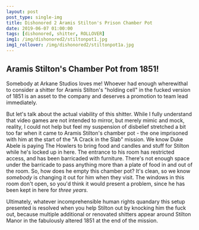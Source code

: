 ```yaml
---
layout: post
post_type: single-img
title: Dishonored 2 Aramis Stilton's Prison Chamber Pot
date: 2019-06-07 01:00:00
tags: [dishonored, shitter, ROLLOVER]
img1: /img/dishonored2/stiltonpot1.jpg
img1_rollover: /img/dishonored2/stiltonpot1a.jpg
---
```

## Aramis Stilton's Chamber Pot from 1851!

Somebody at Arkane Studios loves me! Whoever had enough wherewithal to consider a shitter for Aramis Stilton's "holding cell" in the fucked version of 1851 is an asset to the company and deserves a promotion to team lead immediately.

But let's talk about the actual viability of this shitter. While I fully understand that video games are not intended to mirror, but merely mimic and mock, reality, I could not help but feel my suspension of disbelief stretched a bit too far when it came to Aramis Stilton's chamber pot - the one imprisoned with him at the start of the "A Crack in the Slab" mission. We know Duke Abele is paying The Howlers to bring food and candles and stuff for Stilton while he's locked up in here. The entrance to his room has restricted access, and has been barricaded with furniture. There's not enough space under the barricade to pass anything more than a plate of food in and out of the room. So, how does he empty this chamber pot? It's clean, so we know *somebody* is changing it out for him when they visit. The windows in this room don't open, so you'd think it would present a problem, since he has been kept in here for *three years.*

Ultimately, whatever incomprehensible human rights quandary this setup presented is resolved when you help Stilton out by knocking him the fuck out, because multiple additional or renovated shitters appear around Stilton Manor in the fabulously altered 1851 at the end of the mission.
